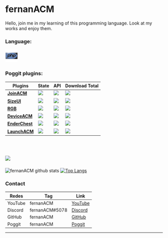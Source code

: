 # fernanACM
Hello, join me in my learning of this programming language. Look at my works and enjoy them.

<h3 align="left">Language:</h3>
<a href="https://www.php.net" target="_blank"> <img src="https://raw.githubusercontent.com/devicons/devicon/master/icons/php/php-original.svg" alt="php" width="40" height="40"/> </a> </p>

### Poggit plugins:

| **Plugins** | **State** | **API** | **Download Total** |
| --- | --- | --- | --- |
|**[JoinACM](https://poggit.pmmp.io/p/JoinACM/1.0)** | [![](https://poggit.pmmp.io/shield.state/JoinACM)](https://poggit.pmmp.io/p/JoinACM) | [![](https://poggit.pmmp.io/shield.api/JoinACM)](https://poggit.pmmp.io/p/JoinACM) | [![](https://poggit.pmmp.io/shield.dl.total/JoinACM)](https://poggit.pmmp.io/p/JoinACM) |
| **[SizeUI](https://poggit.pmmp.io/p/SizeUI/1.0)** | [![](https://poggit.pmmp.io/shield.state/SizeUI)](https://poggit.pmmp.io/p/SizeUI) | [![](https://poggit.pmmp.io/shield.api/SizeUI)](https://poggit.pmmp.io/p/SizeUI) | [![](https://poggit.pmmp.io/shield.dl.total/SizeUI)](https://poggit.pmmp.io/p/SizeUI) |
| **[RGB](https://poggit.pmmp.io/p/RGB/1.0)** | [![](https://poggit.pmmp.io/shield.state/RGB)](https://poggit.pmmp.io/p/RGB) | [![](https://poggit.pmmp.io/shield.api/RGB)](https://poggit.pmmp.io/p/RGB) | [![](https://poggit.pmmp.io/shield.dl.total/RGB)](https://poggit.pmmp.io/p/RGB) |
| **[DeviceACM](https://poggit.pmmp.io/p/DeviceACM/1.0)** | [![](https://poggit.pmmp.io/shield.state/DeviceACM)](https://poggit.pmmp.io/p/DeviceACM) | [![](https://poggit.pmmp.io/shield.api/DeviceACM)](https://poggit.pmmp.io/p/DeviceACM) | [![](https://poggit.pmmp.io/shield.dl.total/DeviceACM)](https://poggit.pmmp.io/p/DeviceACM) |
| **[EnderChest](https://poggit.pmmp.io/p/EnderChest/1.0)** | [![](https://poggit.pmmp.io/shield.state/EnderChest)](https://poggit.pmmp.io/p/EnderChest) | [![](https://poggit.pmmp.io/shield.api/EnderChest)](https://poggit.pmmp.io/p/EnderChest) | [![](https://poggit.pmmp.io/shield.dl.total/EnderChest)](https://poggit.pmmp.io/p/EnderChest) |
| **[LaunchACM](https://poggit.pmmp.io/p/LaunchACM/1.0)** | [![](https://poggit.pmmp.io/shield.state/LaunchACM)](https://poggit.pmmp.io/p/LaunchACM) | [![](https://poggit.pmmp.io/shield.api/LaunchACM)](https://poggit.pmmp.io/p/LaunchACM) | [![](https://poggit.pmmp.io/shield.dl.total/LaunchACM)](https://poggit.pmmp.io/p/LaunchACM)

<!--
**fernanACM/fernanACM** is a ✨ _special_ ✨ repository because its `README.md` (this file) appears on your GitHub profile.

Here are some ideas to get you started:

- 🔭 I’m currently working on ...
- 🌱 I’m currently learning ...
- 👯 I’m looking to collaborate on ...
- 🤔 I’m looking for help with ...
- 💬 Ask me about ...
- 📫 How to reach me: ...
- 😄 Pronouns: ...
- ⚡ Fun fact: ...
-->

<br>

![](https://komarev.com/ghpvc/?username=fernanACM&color=green)
---
![fernanACM github stats](https://github-readme-stats.vercel.app/api/?username=fernanACM&show_icons=true&hide_border=true&theme=algolia&count_private=true)
[![Top Langs](https://github-readme-stats.vercel.app/api/top-langs/?username=fernanACM&show_icons=true&hide_border=true&theme=algolia&count_private=true)](https://github.com/fernanACM)

### Contact
| Redes | Tag | Link |
|-------|-------------|------|
| YouTube | fernanACM | [YouTube](https://www.youtube.com/channel/UC-M5iTrCItYQBg5GMuX5ySw) | 
| Discord | fernanACM#5078 | [Discord](https://discord.gg/YyE9XFckqb) |
| GitHub | fernanACM | [GitHub](https://github.com/fernanACM)
| Poggit | fernanACM | [Poggit](https://poggit.pmmp.io/ci/fernanACM)
****
<!--

